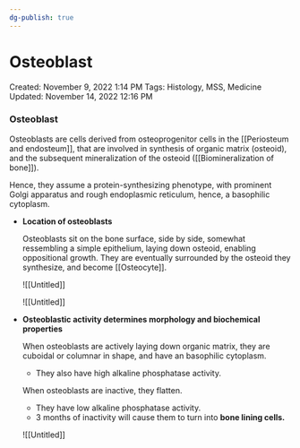 ```yaml
---
dg-publish: true
---
```


# Osteoblast

Created: November 9, 2022 1:14 PM
Tags: Histology, MSS, Medicine
Updated: November 14, 2022 12:16 PM

### Osteoblast

Osteoblasts are cells derived from osteoprogenitor cells in the [[Periosteum and endosteum]], that are involved in synthesis of organic matrix (osteoid), and the subsequent mineralization of the osteoid ([[Biomineralization of bone]]).

Hence, they assume a protein-synthesizing phenotype, with prominent Golgi apparatus and rough endoplasmic reticulum, hence, a basophilic cytoplasm.

- ******************************************************************Location of osteoblasts******************************************************************
    
    Osteoblasts sit on the bone surface, side by side, somewhat ressembling a simple epithelium, laying down osteoid, enabling oppositional growth. They are eventually surrounded by the osteoid they synthesize, and become [[Osteocyte]].
    
    ![[Untitled]]
    
    ![[Untitled]]
    
- **********************************Osteoblastic activity determines morphology and biochemical properties**********************************
    
    When osteoblasts are actively laying down organic matrix, they are cuboidal or columnar in shape, and have an basophilic cytoplasm.
    
    - They also have high alkaline phosphatase activity.
    
    When osteoblasts are inactive, they flatten.
    
    - They have low alkaline phosphatase activity.
    - 3 months of inactivity will cause them to turn into ******************bone lining cells.******************
    
    ![[Untitled]]